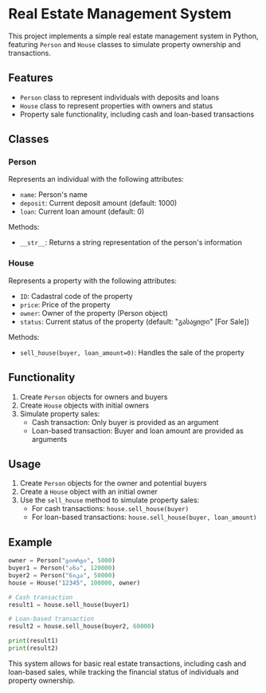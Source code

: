 # Real Estate Management System

This project implements a simple real estate management system in Python, featuring `Person` and `House` classes to simulate property ownership and transactions.

## Features

- `Person` class to represent individuals with deposits and loans
- `House` class to represent properties with owners and status
- Property sale functionality, including cash and loan-based transactions

## Classes

### Person

Represents an individual with the following attributes:
- `name`: Person's name
- `deposit`: Current deposit amount (default: 1000)
- `loan`: Current loan amount (default: 0)

Methods:
- `__str__`: Returns a string representation of the person's information

### House

Represents a property with the following attributes:
- `ID`: Cadastral code of the property
- `price`: Price of the property
- `owner`: Owner of the property (Person object)
- `status`: Current status of the property (default: "გასაყიდი" [For Sale])

Methods:
- `sell_house(buyer, loan_amount=0)`: Handles the sale of the property

## Functionality

1. Create `Person` objects for owners and buyers
2. Create `House` objects with initial owners
3. Simulate property sales:
   - Cash transaction: Only buyer is provided as an argument
   - Loan-based transaction: Buyer and loan amount are provided as arguments

## Usage

1. Create `Person` objects for the owner and potential buyers
2. Create a `House` object with an initial owner
3. Use the `sell_house` method to simulate property sales:
   - For cash transactions: `house.sell_house(buyer)`
   - For loan-based transactions: `house.sell_house(buyer, loan_amount)`

## Example

```python
owner = Person("გიორგი", 5000)
buyer1 = Person("ანა", 120000)
buyer2 = Person("ნიკა", 50000)
house = House("12345", 100000, owner)

# Cash transaction
result1 = house.sell_house(buyer1)

# Loan-based transaction
result2 = house.sell_house(buyer2, 60000)

print(result1)
print(result2)
```

This system allows for basic real estate transactions, including cash and loan-based sales, while tracking the financial status of individuals and property ownership.
